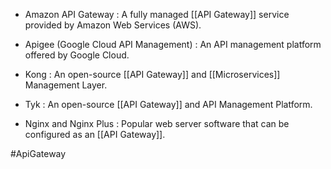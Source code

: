 - Amazon API Gateway : A fully managed [[API Gateway]] service provided by Amazon Web Services (AWS).
   
- Apigee (Google Cloud API Management) : An API management platform offered by Google Cloud.
   
- Kong : An open-source [[API Gateway]] and [[Microservices]] Management Layer.
   
- Tyk : An open-source [[API Gateway]] and API Management Platform.
  
- Nginx and Nginx Plus : Popular web server software that can be configured as an [[API Gateway]].

#ApiGateway